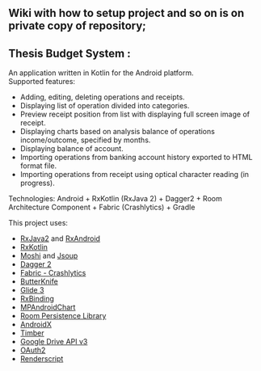 ## Wiki with how to setup project and so on is on private copy of repository;


## Thesis Budget System :
An application written in Kotlin for the Android platform. <br/>
 Supported features: <br/>
- Adding, editing, deleting operations and receipts. <br/>
- Displaying list of operation divided into categories. <br/>
- Preview receipt position from list with displaying full screen image of receipt. <br/>
- Displaying charts based on analysis balance of operations income/outcome, specified by months. <br/>
- Displaying balance of account. <br/>
- Importing operations from banking account history exported to HTML format file. <br/>
- Importing operations from receipt using optical character reading (in progress). <br/>

Technologies: Android + RxKotlin (RxJava 2) + Dagger2 + Room Architecture Component + Fabric (Crashlytics) + Gradle <br/>

This project uses:
- [RxJava2](https://github.com/ReactiveX/RxJava) and [RxAndroid](https://github.com/ReactiveX/RxAndroid)
- [RxKotlin](https://github.com/ReactiveX/RxKotlin) 
- [Moshi](https://github.com/square/moshi) and [Jsoup](https://github.com/jhy/jsoup)
- [Dagger 2](http://google.github.io/dagger/)
- [Fabric - Crashlytics](https://fabric.io/kits/android/crashlytics)
- [ButterKnife](https://github.com/JakeWharton/butterknife)
- [Glide 3](https://github.com/bumptech/glide)
- [RxBinding](https://github.com/JakeWharton/RxBinding)
- [MPAndroidChart](https://github.com/PhilJay/MPAndroidChart)
- [Room Persistence Library](https://developer.android.com/topic/libraries/architecture/room)
- [AndroidX](https://developer.android.com/jetpack/androidx/)
- [Timber](https://github.com/JakeWharton/timber)
- [Google Drive API v3](https://developers.google.com/drive/api/v3/about-sdk)
- [OAuth2](https://developers.google.com/identity/protocols/OAuth2)
- [Renderscript](https://developer.android.com/guide/topics/renderscript/compute)

